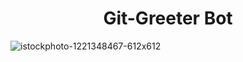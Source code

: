 <h1 align="center"> Git-Greeter Bot </h1>

![istockphoto-1221348467-612x612](https://user-images.githubusercontent.com/89864614/222511122-1cb14207-250a-4104-b99f-6dd0f8c094d0.jpg)
